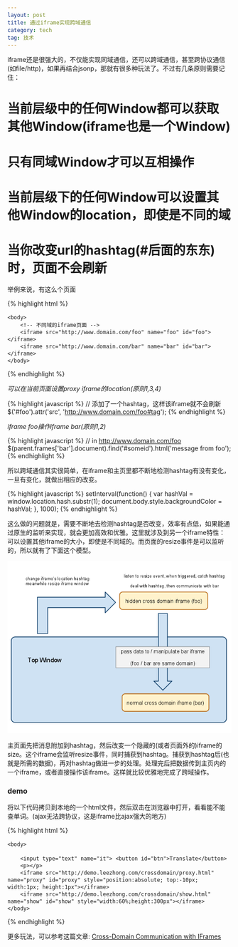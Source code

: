 ```yaml
---
layout: post
title: 通过iframe实现跨域通信
category: tech
tag: 技术
---
```


iframe还是很强大的，不仅能实现同域通信，还可以跨域通信，甚至跨协议通信(如file/http)，如果再结合jsonp，那就有很多种玩法了。不过有几条原则需要记住：

# 当前层级中的任何Window都可以获取其他Window(iframe也是一个Window)
# 只有同域Window才可以互相操作
# 当前层级下的任何Window可以设置其他Window的location，即使是不同的域
# 当你改变url的hashtag(#后面的东东)时，页面不会刷新

举例来说，有这么个页面

{% highlight html %}
<!DOCTYPE html>
<html>
	<head>
		<meta http-equiv="content-type" content="text/html;charset=utf-8" />
		<script src="http://ajax.googleapis.com/ajax/libs/jquery/1.4.2/jquery.min.js"></script>
	</head>

	<body>
		<!-- 不同域的iframe页面 -->
		<iframe src="http://www.domain.com/foo" name="foo" id="foo"></iframe>
		<iframe src="http://www.domain.com/bar" name="bar" id="bar"></iframe>
	</body>
</html>

{% endhighlight %}

*可以在当前页面设置proxy iframe的location(原则1,3,4)*

{% highlight javascript %}
// 添加了一个hashtag，这样该iframe就不会刷新
$('#foo').attr('src', 'http://www.domain.com/foo#tag');
{% endhighlight %}

*iframe foo操作iframe bar(原则1,2)*

{% highlight javascript %}
// in http://www.domain.com/foo
$(parent.frames['bar'].document).find('#someid').html('message from foo');
{% endhighlight %}


所以跨域通信其实很简单，在iframe和主页里都不断地检测hashtag有没有变化，一旦有变化，就做出相应的改变。

{% highlight javascript %}
setInterval(function() {
	var hashVal = window.location.hash.substr(1);
	document.body.style.backgroundColor = hashVal;
}, 1000); 
{% endhighlight %}

这么做的问题就是，需要不断地去检测hashtag是否改变，效率有点低，如果能通过原生的监听来实现，就会更加高效和优雅。这里就涉及到另一个iframe特性：可以设置其他iframe的大小，即使是不同域的。而页面的resize事件是可以监听的，所以就有了下面这个模型。

<img src="/image/crossdomain.png" />

主页面先把消息附加到hashtag，然后改变一个隐藏的(或者页面外的)iframe的size。这个iframe会监听resize事件，同时捕获到hashtag。捕获到hashtag后(也就是所需的数据)，再对hashtag做进一步的处理。处理完后把数据传到主页内的一个iframe，或者直接操作该iframe。这样就比较优雅地完成了跨域操作。

### demo

将以下代码拷贝到本地的一个html文件，然后双击在浏览器中打开，看看能不能查单词。(ajax无法跨协议，这是iframe比ajax强大的地方)

{% highlight html %}
<!DOCTYPE html>
<html>
	<head>
		<meta http-equiv="content-type" content="text/html;charset=utf-8" />
		<script src="http://ajax.googleapis.com/ajax/libs/jquery/1.4.2/jquery.min.js"></script>
		<script>
			$(function(){
				$('#btn').click(function(){
					$proxy = $('#proxy');
					var src = $proxy.attr('src').split('#')[0];
					$proxy.attr('src', src + '#' + $('input[name=it]').val());
					$proxy.css('width', $proxy.width()+1+'px');
				});
			});
		</script>
	</head>

	<body>

		<input type="text" name="it"> <button id="btn">Translate</button>
		<p></p>
		<iframe src="http://demo.leezhong.com/crossdomain/proxy.html" name="proxy" id="proxy" style="position:absolute; top:-10px; width:1px; height:1px"></iframe>
		<iframe src="http://demo.leezhong.com/crossdomain/show.html" name="show" id="show" style="width:60%;height:300px"></iframe>
	</body>
</html>
{% endhighlight %}

更多玩法，可以参考这篇文章: <a href="Cross-Domain Communication with IFrames">Cross-Domain Communication with IFrames</a>
